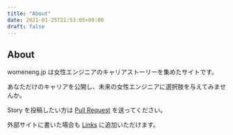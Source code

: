 ```yaml
---
title: "About"
date: 2021-01-25T21:53:03+09:00
draft: false
---
```


## About

womeneng.jp は女性エンジニアのキャリアストーリーを集めたサイトです。

あなただけのキャリアを公開し、未来の女性エンジニアに選択肢を与えてみませんか。

Story を投稿したい方は [Pull Request](https://github.com/womenengjp/womeneng.jp/tree/main/content/stories) を送ってください。

外部サイトに書いた場合も [Links](https://github.com/womenengjp/womeneng.jp/blob/main/content/links.md) に追加いただけます。
